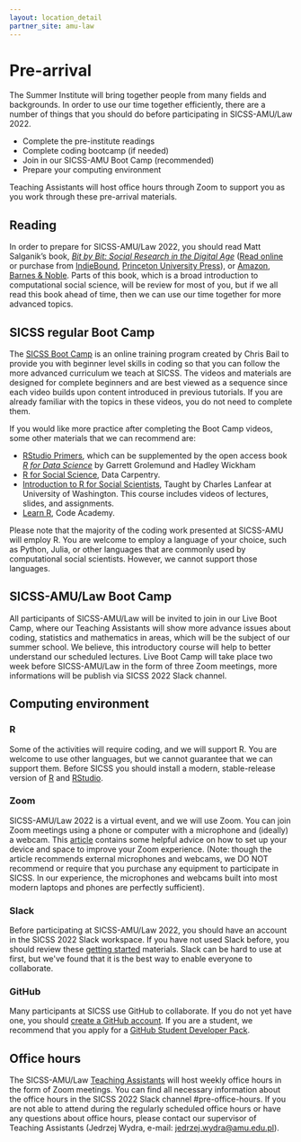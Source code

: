 ```yaml
---
layout: location_detail
partner_site: amu-law
---
```


# Pre-arrival

The Summer Institute will bring together people from many fields and backgrounds. In order to use our time together efficiently, there are a number of things that you should do before participating in SICSS-AMU/Law 2022.

- Complete the pre-institute readings
- Complete coding bootcamp (if needed)
- Join in our SICSS-AMU Boot Camp (recommended)
- Prepare your computing environment

Teaching Assistants will host office hours through Zoom to support you as you work through these pre-arrival materials.

## Reading

In order to prepare for SICSS-AMU/Law 2022, you should read Matt Salganik’s book, *[Bit by Bit: Social Research in the Digital Age](http://www.bitbybitbook.com)* ([Read online](https://www.bitbybitbook.com/en/1st-ed/preface/) or purchase from [IndieBound](https://www.indiebound.org/book/9780691158648), [Princeton University Press](https://press.princeton.edu/books/paperback/9780691196107/bit-by-bit)), or [Amazon](https://www.amazon.com/Bit-Social-Research-Digital-Age/dp/0691158649), [Barnes & Noble](https://www.barnesandnoble.com/w/bit-by-bit-matthew-salganik/1125483924). Parts of this book, which is a broad introduction to computational social science, will be review for most of you, but if we all read this book ahead of time, then we can use our time together for more advanced topics.

## SICSS regular Boot Camp

The [SICSS Boot Camp](https://sicss.io/boot_camp) is an online training program created by Chris Bail to provide you with beginner level skills in coding so that you can follow the more advanced curriculum we teach at SICSS. The videos and materials are designed for complete beginners and are best viewed as a sequence since each video builds upon content introduced in previous tutorials. If you are already familiar with the topics in these videos, you do not need to complete them.

If you would like more practice after completing the Boot Camp videos, some other materials that we can recommend are:
- [RStudio Primers](https://rstudio.cloud/learn/primers), which can be supplemented by the open access book _[R for Data Science](https://r4ds.had.co.nz/)_ by Garrett Grolemund and Hadley Wickham
- [R for Social Science](https://datacarpentry.org/r-socialsci/), Data Carpentry.  
- [Introduction to R for Social Scientists](https://clanfear.github.io/CSSS508/), Taught by Charles Lanfear at University of Washington. This course includes videos of lectures, slides, and assignments.
- [Learn R](https://www.codecademy.com/learn/learn-r), Code Academy.

Please note that the majority of the coding work presented at SICSS-AMU will employ R. You are welcome to employ a language of your choice, such as Python, Julia, or other languages that are commonly used by computational social scientists. However, we cannot support those languages.

## SICSS-AMU/Law Boot Camp

All participants of SICSS-AMU/Law will be invited to join in our Live Boot Camp, where our Teaching Assistants will show more advance issues about coding, statistics and mathematics in areas, which will be the subject of our summer school. We believe, this introductory course will help to better understand our scheduled lectures.
Live Boot Camp will take place two week before SICSS-AMU/Law in the form of three Zoom meetings, more informations will be publish via SICSS 2022 Slack channel.

## Computing environment

### R

Some of the activities will require coding, and we will support R. You are welcome to use other languages, but we cannot guarantee that we can support them. Before SICSS you should install a modern, stable-release version of [R](https://www.r-project.org/) and [RStudio](https://rstudio.com/products/rstudio/download/).

### Zoom

SICSS-AMU/Law 2022 is a virtual event, and we will use Zoom. You can join Zoom meetings using a phone or computer with a microphone and (ideally) a webcam. This [article](https://www.nytimes.com/wirecutter/blog/professional-video-call-from-home/) contains some helpful advice on how to set up your device and space to improve your Zoom experience. (Note: though the article recommends external microphones and webcams, we DO NOT recommend or require that you purchase any equipment to participate in SICSS. In our experience, the microphones and webcams built into most modern laptops and phones are perfectly sufficient).

### Slack

Before participating at SICSS-AMU/Law 2022, you should have an account in the SICSS 2022 Slack workspace.  If you have not used Slack before, you should review these [getting started](https://slack.com/help/categories/360000049043-Getting-started) materials.  Slack can be hard to use at first, but we've found that it is the best way to enable everyone to collaborate.

### GitHub

Many participants at SICSS use GitHub to collaborate. If you do not yet have one, you should [create a GitHub account](https://github.com/join). If you are a student, we recommend that you apply for a [GitHub Student Developer Pack](https://education.github.com/pack).

## Office hours

The SICSS-AMU/Law [Teaching Assistants](https://sicss.io/2022/duke/people#teaching_assistants) will host weekly office hours in the form of Zoom meetings. You can find all necessary information about the office hours in the SICSS 2022 Slack channel #pre-office-hours. If you are not able to attend during the regularly scheduled office hours or have any questions about office hours, please contact our supervisor of Teaching Assistants (Jedrzej Wydra, e-mail: jedrzej.wydra@amu.edu.pl).
